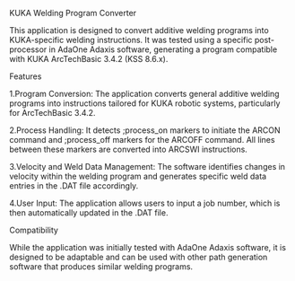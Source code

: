 KUKA Welding Program Converter

This application is designed to convert additive welding programs into KUKA-specific welding instructions. It was tested using a specific post-processor in AdaOne Adaxis software, generating a program compatible with KUKA ArcTechBasic 3.4.2 (KSS 8.6.x).

Features

1.Program Conversion: The application converts general additive welding programs into instructions tailored for KUKA robotic systems, particularly for ArcTechBasic 3.4.2.

2.Process Handling: It detects ;process_on markers to initiate the ARCON command and ;process_off markers for the ARCOFF command. All lines between these markers are converted into ARCSWI instructions.

3.Velocity and Weld Data Management: The software identifies changes in velocity within the welding program and generates specific weld data entries in the .DAT file accordingly.

4.User Input: The application allows users to input a job number, which is then automatically updated in the .DAT file.

Compatibility

While the application was initially tested with AdaOne Adaxis software, it is designed to be adaptable and can be used with other path generation software that produces similar welding programs.
